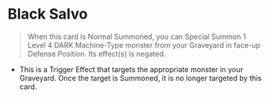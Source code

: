 # Black Salvo

> When this card is Normal Summoned, you can Special Summon 1 Level 4 DARK Machine-Type monster from your Graveyard in face-up Defense Position. Its effect(s) is negated.

*   This is a Trigger Effect that targets the appropriate monster in your Graveyard. Once the target is Summoned, it is no longer targeted by this card.
